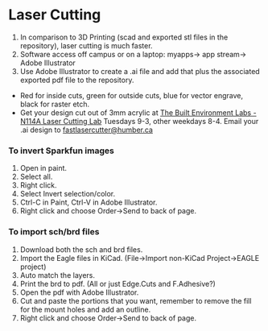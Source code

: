 # Laser Cutting
1. In comparison to 3D Printing (scad and exported stl files in the repository), laser cutting is much faster.
2. Software access off campus or on a laptop: myapps-> app stream-> Adobe Illustrator
3. Use Adobe Illustrator to create a .ai file and add that plus the associated exported pdf file to the repository.
- Red for inside cuts, green for outside cuts, blue for vector engrave, black for raster etch.
- Get your design cut out of 3mm acrylic at [The Built Environment Labs - N114A Laser Cutting Lab](https://designandbuiltlabs.simplybook.me/v2/#book/category/2/service/11/count/1/) Tuesdays 9-3, other weekdays 8-4. Email your .ai design to fastlasercutter@humber.ca 

### To invert Sparkfun images
1. Open in paint.
2. Select all.
3. Right click.
4. Select Invert selection/color.
5. Ctrl-C in Paint, Ctrl-V in Adobe Illustrator.
6. Right click and choose Order->Send to back of page.

### To import sch/brd files
1. Download both the sch and brd files.
2. Import the Eagle files in KiCad. (File->Import non-KiCad Project->EAGLE project)
3. Auto match the layers.
4. Print the brd to pdf. (All or just Edge.Cuts and F.Adhesive?)
5. Open the pdf with Adobe Illustrator.
6. Cut and paste the portions that you want, remember to remove the fill for the mount holes and add an outline.
7. Right click and choose Order->Send to back of page.
